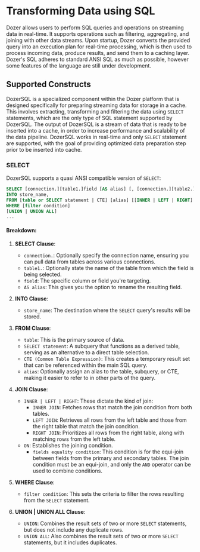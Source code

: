 # Transforming Data using SQL

Dozer allows users to perform SQL queries and operations on streaming data in real-time. 
It supports operations such as filtering, aggregating, and joining with other data streams. 
Upon startup, Dozer converts the provided query into an execution plan for real-time processing, 
which is then used to process incoming data, produce results, and send them to a caching layer. 
Dozer's SQL adheres to standard ANSI SQL as much as possible, however some features of the language are still under development.

## Supported Constructs

DozerSQL is a specialized component within the Dozer platform that is designed specifically for preparing streaming data 
for storage in a cache. This involves extracting, transforming and filtering the data using `SELECT` statements, 
which are the only type of SQL statement supported by DozerSQL. The output of DozerSQL is a stream of data that 
is ready to be inserted into a cache, in order to increase performance and scalability of the data pipeline. 
DozerSQL works in real-time and only `SELECT` statement are supported, with the goal of providing optimized 
data preparation step prior to be inserted into cache. 

### SELECT

DozerSQL supports a quasi ANSI compatible version of `SELECT`:

```sql
SELECT [connection.][table1.]field [AS alias] [, [connection.][table2.]field [AS alias]]
INTO store_name,
FROM [table or SELECT statement | CTE] [alias] [[INNER | LEFT | RIGHT] JOIN [table2] ON [fields equality condition]]
WHERE [filter condition]
[UNION | UNION ALL]
...
```

#### Breakdown:

1. **SELECT Clause**:
   - `connection.`: Optionally specify the connection name, ensuring you can pull data from tables across various connections.
   - `table1.`: Optionally state the name of the table from which the field is being selected.
   - `field`: The specific column or field you're targeting.
   - `AS alias`: This gives you the option to rename the resulting field.

2. **INTO Clause**:
   - `store_name`: The destination where the `SELECT` query's results will be stored.

3. **FROM Clause**:
   - `table`: This is the primary source of data.
   - `SELECT statement`: A subquery that functions as a derived table, serving as an alternative to a direct table selection.
   - `CTE (Common Table Expression)`: This creates a temporary result set that can be referenced within the main SQL query.
   - `alias`: Optionally assign an alias to the table, subquery, or CTE, making it easier to refer to in other parts of the query.

4. **JOIN Clause**:
   - `INNER | LEFT | RIGHT`: These dictate the kind of join:
     - `INNER JOIN`: Fetches rows that match the join condition from both tables.
     - `LEFT JOIN`: Retrieves all rows from the left table and those from the right table that match the join condition.
     - `RIGHT JOIN`: Prioritizes all rows from the right table, along with matching rows from the left table.
   - `ON`: Establishes the joining condition.
     - `fields equality condition`: This condition is for the equi-join between fields from the primary and secondary tables. The join condition must be an equi-join, and only the `AND` operator can be used to combine conditions.

5. **WHERE Clause**:
   - `filter condition`: This sets the criteria to filter the rows resulting from the `SELECT` statement.

6. **UNION | UNION ALL Clause**:
   - `UNION`: Combines the result sets of two or more `SELECT` statements, but does not include any duplicate rows.
   - `UNION ALL`: Also combines the result sets of two or more `SELECT` statements, but it includes duplicates.

